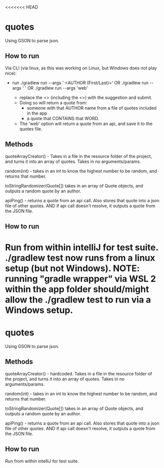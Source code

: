 <<<<<<< HEAD
# quotes
Using GSON to parse json.

## How to run

Via CLI (via linux, as this was working on Linux, but Windows does not play nice):

 - run ./gradlew run --args '<AUTHOR> <AUTHOR (First/Last)>' OR
       ./gradlew run --args '<CONTAINS> <WORD>' OR
       ./gradlew run --args 'web'
    - replace the <> (including the <>) with the suggestion and submit.
    - Doing so will return a quote from:
        - someone with that AUTHOR name from a file of quotes included in the app 
        - a quote that CONTAINS that WORD.
    - The 'web' option will return a quote from an api, and save it to the quotes file.

## Methods
quoteArrayCreator() - Takes in a file in the resource folder of the project, and turns it into an array of quotes. Takes in no arguments/params.

random(int) - takes in an int to know the highest number to be random, and returns that number.

toStringRandomizer(Quote[]) takes in an array of Quote objects, and outputs a random quote by an author.

apiPing() - returns a quote from an api call. Also stores that quote into a json file of other quotes. AND if api call doesn't resolve, it outputs a quote from the JSON file.

## How to run

Run from within intelliJ for test suite.
./gradlew test now runs from a linux setup (but not Windows).
NOTE: running "gradle wrapper" via WSL 2 within the app folder should/might allow the ./gradlew test to run via a Windows setup.
=======
# quotes
Using GSON to parse json.

## Methods

quoteArrayCreator() - hardcoded. Takes in a file in the resource folder of the project, and turns it into an array of quotes. Takes in no arguments/params.

random(int) - takes in an int to know the highest number to be random, and returns that number.

toStringRandomizer(Quote[]) takes in an array of Quote objects, and outputs a random quote by an author.

apiPing() - returns a quote from an api call. Also stores that quote into a json file of other quotes. AND if api call doesn't resolve, it outputs a quote from the JSON file.

## How to run

Run from within intelliJ for test suite.

